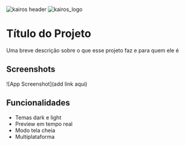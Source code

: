 
![kairos header](https://github.com/user-attachments/assets/c0122ddc-01e0-49b1-b482-8e34070af368)
![kairos_logo](https://github.com/user-attachments/assets/db0f2a37-6fb3-4d18-82d4-9e062c8cf106)



# Título do Projeto

Uma breve descrição sobre o que esse projeto faz e para quem ele é


## Screenshots

![App Screenshot](add link aqui)


## Funcionalidades

- Temas dark e light
- Preview em tempo real
- Modo tela cheia
- Multiplataforma

